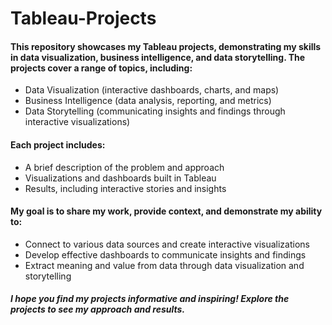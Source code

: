 # Tableau-Projects

#### This repository showcases my Tableau projects, demonstrating my skills in data visualization, business intelligence, and data storytelling. The projects cover a range of topics, including:
* Data Visualization (interactive dashboards, charts, and maps)
* Business Intelligence (data analysis, reporting, and metrics)
* Data Storytelling (communicating insights and findings through interactive visualizations)

#### Each project includes:
* A brief description of the problem and approach
* Visualizations and dashboards built in Tableau
* Results, including interactive stories and insights

#### My goal is to share my work, provide context, and demonstrate my ability to:
* Connect to various data sources and create interactive visualizations
* Develop effective dashboards to communicate insights and findings
* Extract meaning and value from data through data visualization and storytelling

##### I hope you find my projects informative and inspiring! Explore the projects to see my approach and results.
